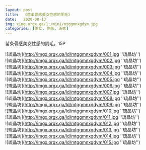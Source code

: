 ```yaml
---
layout: post
title:  《苗条骨感美女性感的阴毛》
date:   2020-08-13
img: ximg.orgx.ga/1:/mini/mtggmnxgdym.jpg
categories: [美女, 性感, 泳衣]
---
```


苗条骨感美女性感的阴毛，15P

![琉晶坊](http://imgx.orgx.ga/ld/mtggmnxgdym/001.jpg ''琉晶坊'') <br>
![琉晶坊](http://imgx.orgx.ga/ld/mtggmnxgdym/002.jpg ''琉晶坊'') <br>
![琉晶坊](http://imgx.orgx.ga/ld/mtggmnxgdym/003.jpg ''琉晶坊'') <br>
![琉晶坊](http://imgx.orgx.ga/ld/mtggmnxgdym/004.jpg ''琉晶坊'') <br>
![琉晶坊](http://imgx.orgx.ga/ld/mtggmnxgdym/005.jpg ''琉晶坊'') <br>
![琉晶坊](http://imgx.orgx.ga/ld/mtggmnxgdym/006.jpg ''琉晶坊'') <br>
![琉晶坊](http://imgx.orgx.ga/ld/mtggmnxgdym/007.jpg ''琉晶坊'') <br>
![琉晶坊](http://imgx.orgx.ga/ld/mtggmnxgdym/008.jpg ''琉晶坊'') <br>
![琉晶坊](http://imgx.orgx.ga/ld/mtggmnxgdym/009.jpg ''琉晶坊'') <br>
![琉晶坊](http://imgx.orgx.ga/ld/mtggmnxgdym/010.jpg ''琉晶坊'') <br>
![琉晶坊](http://imgx.orgx.ga/ld/mtggmnxgdym/011.jpg ''琉晶坊'') <br>
![琉晶坊](http://imgx.orgx.ga/ld/mtggmnxgdym/012.jpg ''琉晶坊'') <br>
![琉晶坊](http://imgx.orgx.ga/ld/mtggmnxgdym/013.jpg ''琉晶坊'') <br>
![琉晶坊](http://imgx.orgx.ga/ld/mtggmnxgdym/014.jpg ''琉晶坊'') <br>
![琉晶坊](http://imgx.orgx.ga/ld/mtggmnxgdym/015.jpg ''琉晶坊'') <br>
